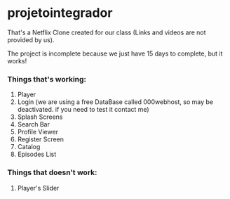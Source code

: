 # projetointegrador
That's a Netflix Clone created for our class (Links and videos are not provided by us).

The project is incomplete because we just have 15 days to complete, but it works!

### Things that's working:
  
 1. Player
 2. Login (we are using a free DataBase called 000webhost, so may be deactivated. if you need to test it contact me)
 3. Splash Screens
 4. Search Bar
 5. Profile Viewer
 6. Register Screen
 7. Catalog
 8. Episodes List


### Things that doesn't work:
 1. Player's Slider
